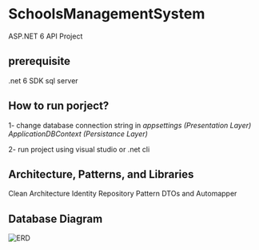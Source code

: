 # SchoolsManagementSystem
ASP.NET 6 API Project

## prerequisite
.net 6 SDK
sql server

## How to run porject?
1- change database connection string in
*appsettings (Presentation Layer)*
*ApplicationDBContext (Persistance Layer)*

2- run project using visual studio or .net cli 

## Architecture, Patterns, and Libraries
Clean Architecture
Identity
Repository Pattern
DTOs and Automapper

## Database Diagram
![ERD](https://github.com/i-radi/SchoolsManagementSystem/assets/60944957/7fdeb75a-a970-4690-ac84-be2b1f1dbf8e)
